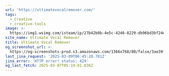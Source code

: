 ```yaml
---
url: 'https://ultimatevocalremover.com/'
tags:
  - Creative
  - creative-tools
image: >-
  https://img1.wsimg.com/isteam/ip/27b42b0b-4e5c-4246-8229-db96bd3bf24e/UVR_v5.6.png
site_name: Ultimate Vocal Remover
title: Ultimate Vocal Remover
og_screenshot_url: >-
  https://og-screenshots-prod.s3.amazonaws.com/1366x768/80/false/3ae39f7831043a8dc43f85c87c0e4e34cc1a3148f6122ac3718291b1c7be6ac1.jpeg
last_jina_request: '2025-03-09T06:45:20.781Z'
jina_error: 'HTTP error! status: 429'
og_last_fetch: 2025-03-07T05:19:01.836Z
---
```


